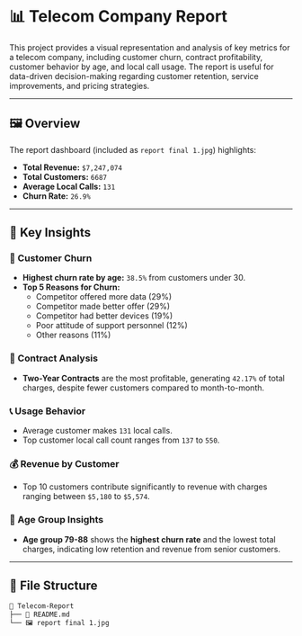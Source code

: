 # 📊 Telecom Company Report

This project provides a visual representation and analysis of key metrics for a telecom company, including customer churn, contract profitability, customer behavior by age, and local call usage. The report is useful for data-driven decision-making regarding customer retention, service improvements, and pricing strategies.

---

## 🖼️ Overview

The report dashboard (included as `report final 1.jpg`) highlights:

- **Total Revenue:** `$7,247,074`
- **Total Customers:** `6687`
- **Average Local Calls:** `131`
- **Churn Rate:** `26.9%`

---

## 📌 Key Insights

### 🔄 Customer Churn
- **Highest churn rate by age:** `38.5%` from customers under 30.
- **Top 5 Reasons for Churn:**
  - Competitor offered more data (29%)
  - Competitor made better offer (29%)
  - Competitor had better devices (19%)
  - Poor attitude of support personnel (12%)
  - Other reasons (11%)

### 🧾 Contract Analysis
- **Two-Year Contracts** are the most profitable, generating `42.17%` of total charges, despite fewer customers compared to month-to-month.

### 📞 Usage Behavior
- Average customer makes `131` local calls.
- Top customer local call count ranges from `137` to `550`.

### 💰 Revenue by Customer
- Top 10 customers contribute significantly to revenue with charges ranging between `$5,180` to `$5,574`.

### 👵 Age Group Insights
- **Age group 79-88** shows the **highest churn rate** and the lowest total charges, indicating low retention and revenue from senior customers.

---

## 📂 File Structure

```bash
📁 Telecom-Report
├── 📄 README.md
└── 🖼️ report final 1.jpg
